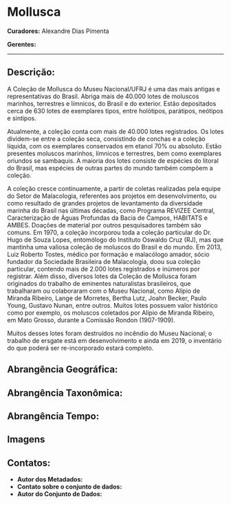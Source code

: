 # Mollusca

**Curadores:** Alexandre Dias Pimenta

**Gerentes:**

---

## Descrição:

A Coleção de Mollusca do Museu Nacional/UFRJ é uma das mais antigas e representativas do Brasil. Abriga mais de 40.000 lotes de moluscos marinhos, terrestres e límnicos, do Brasil e do exterior. Estão depositados cerca de 630 lotes de exemplares tipos, entre holótipos, parátipos, neótipos e sintipos.

Atualmente, a coleção conta com mais de 40.000 lotes registrados. Os lotes dividem-se entre a coleção seca, consistindo de conchas e a coleção líquida, com os exemplares conservados em etanol 70% ou absoluto. Estão presentes moluscos marinhos, límnicos e terrestres, bem como exemplares oriundos se sambaquis. A maioria dos lotes consiste de espécies do litoral do Brasil, mas espécies de outras partes do mundo também compõem a coleção.

A coleção cresce continuamente, a partir de coletas realizadas pela equipe do Setor de Malacologia, referentes aos projetos em desenvolvimento, ou como resultado de grandes projetos de levantamento da diversidade marinha do Brasil nas últimas décadas, como Programa REVIZEE Central, Caracterização de Águas Profundas da Bacia de Campos, HABITATS e AMBES. Doações de material por outros pesquisadores também são comuns. Em 1970, a coleção incorporou toda a coleção particular do Dr. Hugo de Souza Lopes, entomólogo do Instituto Oswaldo Cruz (RJ), mas que mantinha uma valiosa coleção de moluscos do Brasil e do mundo. Em 2013, Luiz Roberto Tostes, médico por formação e malacólogo amador, sócio fundador da Sociedade Brasileira de Malacologia, doou sua coleção particular, contendo mais de 2.000 lotes registrados e inúmeros por registrar. Além disso, diversos lotes da Coleção de Mollusca foram originados do trabalho de eminentes naturalistas brasileiros, que trabalharam ou colaboraram com o Museu Nacional, como Alípio de Miranda Ribeiro, Lange de Morretes, Bertha Lutz, Joahn Becker, Paulo Young, Gustavo Nunan, entre outros. Muitos lotes possuem valor histórico como por exemplo, os moluscos coletados por Alípio de Miranda Ribeiro, em Mato Grosso, durante a Comissão Rondon (1907-1909).

Muitos desses lotes foram destruídos no incêndio do Museu Nacional; o trabalho de ersgate está em desenvolvimento e ainda em 2019, o inventário do que poderá ser re-incorporado estará completo.

## Abrangência Geográfica:

## Abrangência Taxonômica:

## Abrangência Tempo:

## Imagens

## Contatos:

* **Autor dos Metadados:**
* **Contato sobre o conjunto de dados:**
* **Autor do Conjunto de Dados:**
